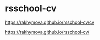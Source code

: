 # rsschool-cv

https://rakhymova.github.io/rsschool-cv/cv


https://rakhymova.github.io/rsschool-cv/

